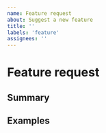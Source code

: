```yaml
---
name: Feature request
about: Suggest a new feature
title: ''
labels: 'feature'
assignees: ''
---
```


<!--
If possible fill each section
-->

# Feature request

<!--
Verify this steps before suggeting a new feature:

  - Check if anyone has suggested this feature before
    https://github.com/freeCodeCamp/devdocs/labels/feature

  - Make sure your feature fits DevDocs' vision
    https://github.com/freeCodeCamp/devdocs/blob/master/README.md#vision
-->

## Summary

<!--
Write a description of this feature and write why it should be added to Devdocs
-->

## Examples

<!--
If you have seen this feature before you can add images, URLs, gifs and any other
resouce that might help to undestand how this feature works
-->
